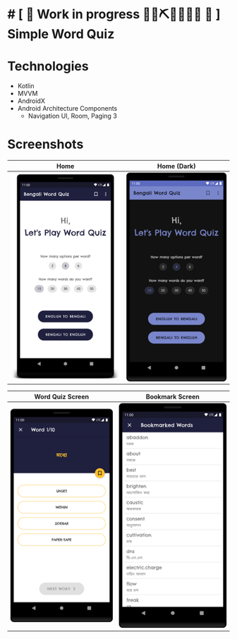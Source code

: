 # # \[ 🚧 Work in progress 👷‍♀️⛏👷🔧️👷🔧 🚧 ] **Simple Word Quiz**

# Technologies

- Kotlin
- MVVM
- AndroidX
- Android Architecture Components
  - Navigation UI, Room, Paging 3

# Screenshots

Home            |  Home (Dark)
:-------------------------:|:-------------------------:
![](images/home.png) | ![](images/home-dark.png)

Word Quiz Screen          |  Bookmark Screen
:-------------------------:|:-------------------------:
![](images/quiz.png) | ![](images/bookmark.png)
